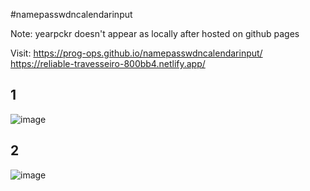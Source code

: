 #namepasswdncalendarinput

Note: yearpckr doesn't appear as locally after hosted on github pages

Visit:
https://prog-ops.github.io/namepasswdncalendarinput/
https://reliable-travesseiro-800bb4.netlify.app/

## 1
![image](https://user-images.githubusercontent.com/59245989/209434100-3b243739-9503-44e7-9f4b-72e31437976f.png)

## 2
![image](https://user-images.githubusercontent.com/59245989/209433907-383244e4-5205-46db-ba07-496344e0a2bc.png)
